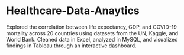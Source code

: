 # Healthcare-Data-Anaytics
Explored the correlation between life expectancy, GDP, and COVID-19 mortality across 20 countries using datasets from the UN, Kaggle, and World Bank. Cleaned data in Excel, analyzed in MySQL, and visualized findings in Tableau through an interactive dashboard.
